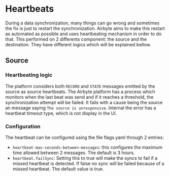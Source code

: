 # Heartbeats

During a data synchronization, many things can go wrong and sometimes the fix is just to restart the synchronization.
Airbyte aims to make this restart as automated as possible and uses heartbeating mechanism in order to do that.
This performed on 2 differents component: the source and the destination. They have different logics which will be
explained bellow.

## Source

### Heartbeating logic

The platform considers both `RECORD` and `STATE` messages emitted by the source as source heartbeats.
The Airbyte platform has a process which monitors when the last beat was send and if it reaches a threshold,
the synchronization attempt will be failed. It fails with a cause being the source an message saying 
`The source is unresponsive`. Internal the error has a heartbeat timeout type, which is not display in the UI.

### Configuration

The heartbeat can be configured using the file flags.yaml through 2 entries:
* `heartbeat-max-seconds-between-messages`: this configures the maximum time allowed between 2 messages.
The default is 3 hours.
* `heartbeat.failSync`: Setting this to true will make the syncs to fail if a missed heartbeat is detected.
If false no sync will be failed because of a missed heartbeat. The default value is true.